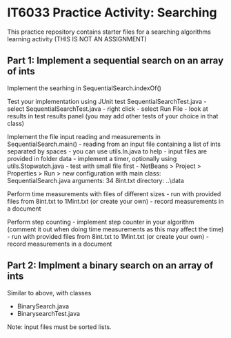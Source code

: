 # IT6033 Practice Activity: Searching
This practice repository contains starter files for a searching algorithms learning activity (THIS IS NOT AN ASSIGNMENT)

## Part 1: Implement a sequential search on an array of ints

Implement the searhing in SequentialSearch.indexOf()

Test your implementation using JUnit test SequentialSearchTest.java
    - select SequentialSearchTest.java
    - right click
    - select Run File
    - look at results in test results panel
    (you may add other tests of your choice in that class)
    
Implement the file input reading and measurements in SequentialSearch.main()
    - reading from an input file containing a list of ints separated by spaces
    - you can use utils.In.java to help
    - input files are provided in folder data
    - implement a timer, optionally using utils.Stopwatch.java
    - test with small file first
    - NetBeans > Project > Properties > Run > new configuration with 
                main class: SequentialSearch.java
                arguments: 34 8int.txt
                directory: ..\data
    
Perform time measurements with files of different sizes
    - run with provided files from 8int.txt to 1Mint.txt (or create your own)
    - record measurements in a document
    
Perform step counting
    - implement step counter in your algorithm (comment it out when doing time measurements as this may affect the time)
    - run with provided files from 8int.txt to 1Mint.txt (or create your own)
    - record measurements in a document


## Part 2: Implment a binary search on an array of ints

Similar to above, with classes
- BinarySearch.java
- BinarysearchTest.java

Note: input files must be sorted lists.


